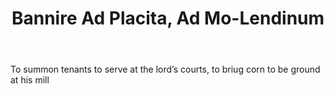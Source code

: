 ---
title: Bannire Ad Placita, Ad Mo-Lendinum
letter: B
permalink: "/definitions/bld-bannire-ad-placita-ad-mo-lendinum.html"
body: To summon tenants to serve at the lord’s courts, to briug corn to be ground
  at his mill
published_at: '2018-07-07'
source: Black's Law Dictionary 2nd Ed (1910)
layout: post
---